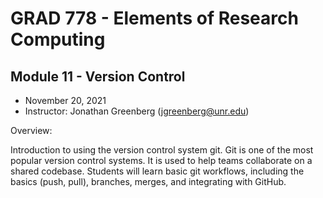 # GRAD 778 - Elements of Research Computing

## Module 11 - Version Control

- November 20, 2021
- Instructor: Jonathan Greenberg (jgreenberg@unr.edu)

Overview:

Introduction to using the version control system git. Git is one of the most popular version control systems. It is used to help teams collaborate on a shared codebase. Students will learn basic git workflows, including the basics (push, pull), branches, merges, and integrating with GitHub.
